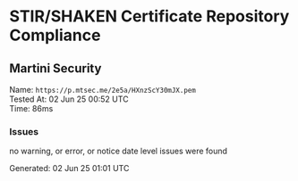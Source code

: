 # STIR/SHAKEN Certificate Repository Compliance

## Martini Security

Name: `https://p.mtsec.me/2e5a/HXnzScY30mJX.pem`\
Tested At: 02 Jun 25 00:52 UTC\
Time: 86ms

### Issues

no warning, or error, or notice date level issues were found

Generated: 02 Jun 25 01:01 UTC